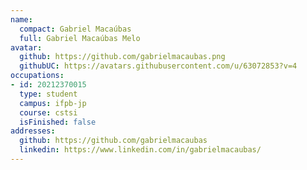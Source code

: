 ```yaml
---
name:
  compact: Gabriel Macaúbas
  full: Gabriel Macaúbas Melo
avatar:
  github: https://github.com/gabrielmacaubas.png
  githubUC: https://avatars.githubusercontent.com/u/63072853?v=4
occupations:
- id: 20212370015
  type: student
  campus: ifpb-jp
  course: cstsi
  isFinished: false
addresses:
  github: https://github.com/gabrielmacaubas
  linkedin: https://www.linkedin.com/in/gabrielmacaubas/
---
```

